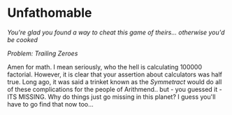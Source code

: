 # Unfathomable

*You're glad you found a way to cheat this game of theirs... otherwise you'd be cooked*

*Problem: Trailing Zeroes*

Amen for math. I mean seriously, who the hell is calculating 100000 factorial. However, it is clear that your assertion about calculators was half true. Long ago, it was said a trinket known as the *Symmetract* would do all of these complications for the people of Arithmend.. but - you guessed it - ITS MISSING. Why do things just go missing in this planet? I guess you'll have to go find that now too...